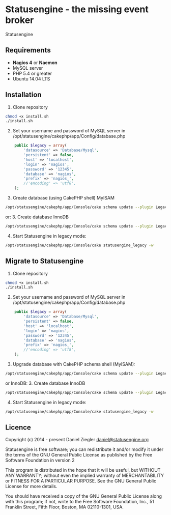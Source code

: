 Statusengine  - the missing event broker
============

Statusengine


Requirements
--------------
- **Nagios 4** or **Naemon**
- MySQL server
- PHP 5.4 or greater
- Ubuntu 14.04 LTS

Installation
--------------
1. Clone repository
```bash
chmod +x install.sh
./install.sh
```
2. Set your username and password of MySQL server in /opt/statusengine/cakephp/app/Config/database.php
```php
	public $legacy = array(
		'datasource' => 'Database/Mysql',
		'persistent' => false,
		'host' => 'localhost',
		'login' => 'nagios',
		'password' => '12345',
		'database' => 'nagios',
		'prefix' => 'nagios_',
		//'encoding' => 'utf8',
	);
```
3. Create database (using CakePHP shell) MyISAM
```bash
/opt/statusengine/cakephp/app/Console/cake schema update --plugin Legacy --file legacy_schema.php --connection legacy
```
or:
3. Create database InnoDB
```bash
/opt/statusengine/cakephp/app/Console/cake schema update --plugin Legacy --file legacy_schema_innodb.php --connection legacy
```

4. Start Statusengine in legacy mode:
```bash
/opt/statusengine/cakephp/app/Console/cake statusengine_legacy -w
```

Migrate to Statusengine
--------------
1. Clone repository
```bash
chmod +x install.sh
./install.sh
```
2. Set your username and password of MySQL server in /opt/statusengine/cakephp/app/Config/database.php
```php
	public $legacy = array(
		'datasource' => 'Database/Mysql',
		'persistent' => false,
		'host' => 'localhost',
		'login' => 'nagios',
		'password' => '12345',
		'database' => 'nagios',
		'prefix' => 'nagios_',
		//'encoding' => 'utf8',
	);
```

3. Upgrade database with CakePHP schema shell (MyISAM):
```bash
/opt/statusengine/cakephp/app/Console/cake schema update --plugin Legacy --file legacy_schema.php --connection legacy
```
or InnoDB:
3. Create database InnoDB
```bash
/opt/statusengine/cakephp/app/Console/cake schema update --plugin Legacy --file legacy_schema_innodb.php --connection legacy
```
4. Start Statusengine in legacy mode:
```bash
/opt/statusengine/cakephp/app/Console/cake statusengine_legacy -w
```

Licence
--------------
Copyright (c) 2014 - present Daniel Ziegler <daniel@statusengine.org>

Statusengine is free software; you can redistribute it and/or
modify it under the terms of the GNU General Public License
as published by the Free Software Foundation in version 2

This program is distributed in the hope that it will be useful,
but WITHOUT ANY WARRANTY; without even the implied warranty of
MERCHANTABILITY or FITNESS FOR A PARTICULAR PURPOSE.  See the
GNU General Public License for more details.

You should have received a copy of the GNU General Public License
along with this program; if not, write to the Free Software
Foundation, Inc., 51 Franklin Street, Fifth Floor, Boston, MA  02110-1301, USA.